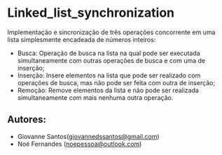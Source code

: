 # Linked_list_synchronization
Implementação e sincronização de três operações concorrente em uma lista simplesmente encadeada de números inteiros:
* Busca: Operação de busca na lista na qual pode ser executada simultaneamente com outras operações de busca e com uma de inserção;
* Inserção: Insere elementos na lista que pode ser realizado com operações de busca, mas não pode ser feita com outra de inserção;
* Remoção: Remove elementos da lista e não pode ser realizada simultaneamente com mais nenhuma outra operação.


## Autores:
* Giovanne Santos(giovannedssantos@gmail.com)
* Noé Fernandes (noepessoa@outlook.com)
